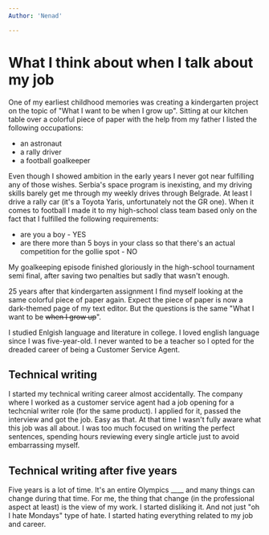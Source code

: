 ```yaml
---
Author: 'Nenad'

---
```


# What I think about when I talk about my job

One of my earliest childhood memories was creating a kindergarten project on the topic of "What I want to be when I grow up". Sitting at our kitchen table over a colorful piece of paper with the help from my father I listed the following occupations:

- an astronaut
- a rally driver 
- a football goalkeeper

Even though I showed ambition in the early years I never got near fulfilling any of those wishes. Serbia's space program is inexisting, and my driving skills barely get me through my weekly drives through Belgrade. At least I drive a rally car (it's a Toyota Yaris, unfortunately not the GR one). When it comes to football I made it to my high-school class team based only on the fact that I fulfilled the following requirements:

- are you a boy - YES
- are there more than 5 boys in your class so that there's an actual competition for the gollie spot - NO

My goalkeeping episode finished gloriously in the high-school tournament semi final, after saving two penalties but sadly that wasn't enough.

25 years after that kindergarten assignment I find myself looking at the same colorful piece of paper again. Expect the piece of paper is now a dark-themed page of my text editor. But the questions is the same "What I want to be ~~when I grow up~~".

I studied Enlgish language and literature in college. I loved english language since I was five-year-old. I never wanted to be a teacher so I opted for the dreaded career of being a Customer Service Agent. 

## Technical writing

I started my technical writing career almost accidentally. The company where I worked as a customer service agent had a job opening for a techcnial writer role (for the same product). I applied for it, passed the interview and got the job. Easy as that. At that time I wasn't fully aware what this job was all about. 
I was too much focused on writing the perfect sentences, spending hours reviewing every single article just to avoid embarrassing myself. 

## Technical writing after five years

Five years is a lot of time. It's an entire Olympics ____ and many things can change during that time. For me, the thing that change (in the professional aspect at least) is the view of my work. I started disliking it. And not just "oh I hate Mondays" type of hate. I started hating everything related to my job and career. 